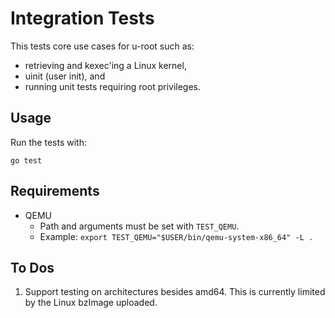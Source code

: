 # Integration Tests

This tests core use cases for u-root such as:

- retrieving and kexec'ing a Linux kernel,
- uinit (user init), and
- running unit tests requiring root privileges.

## Usage

Run the tests with:

    go test

## Requirements

- QEMU
  - Path and arguments must be set with `TEST_QEMU`.
  - Example: `export TEST_QEMU="$USER/bin/qemu-system-x86_64" -L .`

## To Dos

1. Support testing on architectures besides amd64. This is currently limited by
   the Linux bzImage uploaded.
